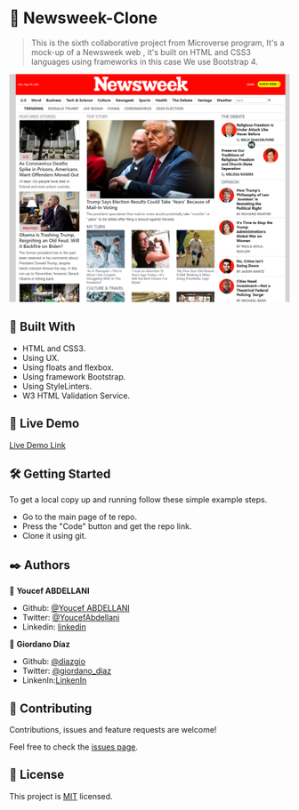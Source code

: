#  🧐 Newsweek-Clone

> This is the sixth collaborative project from Microverse program, It's a mock-up of a Newsweek web , it's built on HTML and CSS3 languages using frameworks in this case We use Bootstrap 4.

![screenshot](./src/img/screen-shot.png)


## 🔧 Built With

- HTML and CSS3.
- Using UX.
- Using floats and flexbox.
- Using framework Bootstrap.
- Using StyleLinters.
- W3 HTML Validation Service.

## 🔴 Live Demo

[Live Demo Link](https://rawcdn.githack.com/diazgio/Newsweek-Clone/tree/feature-branch/index.html)


## 🛠 Getting Started

To get a local copy up and running follow these simple example steps.

- Go to the main page of te repo.
- Press the "Code" button and get the repo link.
- Clone it using git.

## ✒️ Authors

👤 **Youcef ABDELLANI**

- Github: [@Youcef ABDELLANI](https://github.com/ABDELLANI-Youcef)
- Twitter: [@YoucefAbdellani](https://twitter.com/YoucefAbdellani)
- Linkedin: [linkedin](https://www.linkedin.com/in/youcef-abdellani-b79361124/)

👤 **Giordano Díaz**

- Github: [@diazgio](https://github.com/diazgio)
- Twitter: [@giordano_diaz](https://twitter.com/giordano_diaz)
- LinkenIn:[LinkenIn](www.linkedin.com/in/Giordano-Diaz)

## 🤝 Contributing

Contributions, issues and feature requests are welcome!

Feel free to check the [issues page](issues/).

## 📝 License

This project is [MIT](lic.url) licensed.